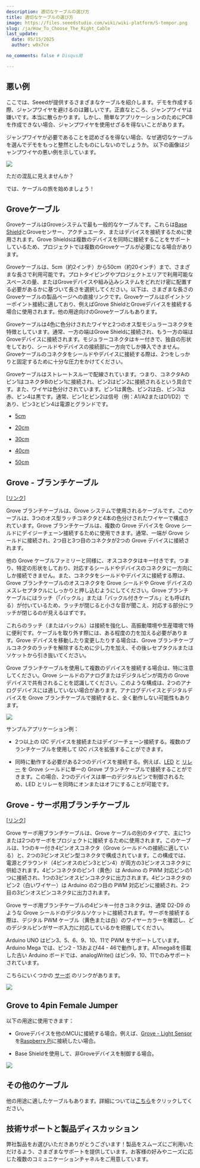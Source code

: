 ```yaml
---
description: 適切なケーブルの選び方
title: 適切なケーブルの選び方
image: https://files.seeedstudio.com/wiki/wiki-platform/S-tempor.png
slug: /ja/How_To_Choose_The_Right_Cable
last_update:
  date: 05/15/2025
  author: w0x7ce

no_comments: false # Disqus用

---
```



<!-- ---
name: 適切なケーブルの選び方
category: チュートリアル
title: 適切なケーブルの選び方
prodimagename:
surveyurl: https://www.research.net/r/How_To_Choose_The_Right_Cable
--- -->

## 悪い例

ここでは、Seeedが提供するさまざまなケーブルを紹介します。デモを作成する際、ジャンプワイヤを避けるのは難しいです。正直なところ、ジャンプワイヤは嫌いです。本当に散らかります。しかし、簡単なアプリケーションのためにPCBを作成できない場合、ジャンプワイヤを使用せざるを得ないことがあります。

ジャンプワイヤが必要であることを認めざるを得ない場合、なぜ適切なケーブルを選んでデモをもっと整然としたものにしないのでしょうか。
以下の画像はジャンプワイヤの悪い例を示しています。

![](https://files.seeedstudio.com/wiki/How_To_Choose_The_Right_Cable/img/How_to_choose_cable_1.jpg)

ただの混乱に見えませんか？

では、ケーブルの旅を始めましょう！

## Groveケーブル

GroveケーブルはGroveシステムで最も一般的なケーブルです。これらは[Base Shield](https://www.seeedstudio.com/depot/base-shield-v13-p-1378.html?cPath=98_16)とGroveセンサー、アクチュエータ、またはデバイスを接続するために使用されます。Grove Shieldsは複数のデバイスを同時に接続することをサポートしているため、プロジェクトでは複数のGroveケーブルが必要になる場合があります。

Groveケーブルは、5cm（約2インチ）から50cm（約20インチ）まで、さまざまな長さで利用可能です。プロトタイピングやプロジェクトエリアで利用可能なスペースの量、またはGroveデバイスや組み込みシステムをどれだけ密に配置する必要があるかに基づいて長さを選択してください。以下は、さまざまな長さのGroveケーブルの製品ページへの直接リンクです。Groveケーブルはポイントツーポイント接続に適しており、例えばGrove ShieldとGroveデバイスを接続する場合に使用されます。他の用途向けのGroveケーブルもあります。

Groveケーブルは4色に色分けされたワイヤと2つのオス型モジュラーコネクタを特徴としています。通常、一方の端はGrove Shieldに接続され、もう一方の端はGroveデバイスに接続されます。モジュラーコネクタはキー付きで、独自の形状をしており、シールドやデバイスの接続部に一方向でしか挿入できません。Groveケーブルのコネクタをシールドやデバイスに接続する際は、2つをしっかりと固定するために十分な圧力をかけてください。

Groveケーブルはストレートスルーで配線されています。つまり、コネクタAのピン1はコネクタBのピン1に接続され、ピン2はピン2に接続されるという具合です。また、ワイヤは色分けされています。ピン1は黄色、ピン2は白、ピン3は赤、ピン4は黒です。通常、ピン1とピン2は信号（例：A1/A2またはD1/D2）であり、ピン3とピン4は電源とグランドです。

- [5cm](https://www.seeedstudio.com/Grove-Universal-4-Pin-Buckled-5cm-Cable-5-PCs-Pack.html)

- [20cm](https://www.seeedstudio.com/Grove-Universal-4-Pin-Buckled-20cm-Cable-5-PCs-pack.html)

- [30cm](https://www.seeedstudio.com/Grove-Universal-4-Pin-Buckled-30cm-Cable-5-PCs-Pack.html)

- [40cm](https://www.seeedstudio.com/Grove-Universal-4-Pin-Buckled-40cm-Cable-5-PCs-Pack.html)

- [50cm](https://www.seeedstudio.com/Grove-Universal-4-Pin-Buckled-50cm-Cable-5-PCs-Pack.html)

## Grove - ブランチケーブル

[[リンク](https://www.seeedstudio.com/Grove-Branch-Cable-5PCs-pack.html)]

Grove ブランチケーブルは、Grove システムで使用されるケーブルです。このケーブルは、3つのオス型ラッチコネクタと4本の色分けされたワイヤーで構成されています。Grove ブランチケーブルは、複数の Grove デバイスを Grove シールドにデイジーチェーン接続するために使用できます。通常、一端が Grove シールドに接続され、2つ目と3つ目のコネクタが2つの Grove デバイスに接続されます。

他の Grove ケーブルファミリーと同様に、オスコネクタはキー付きです。つまり、特定の形状をしており、対応するシールドやデバイスのコネクタに一方向にしか接続できません。また、コネクタをシールドやデバイスに接続する際は、Grove ブランチケーブルのオスコネクタを Grove シールドや Grove デバイスのメスレセプタクルにしっかりと押し込むようにしてください。Grove ブランチケーブルにはラッチ（「バックル」または「バックル付きケーブル」とも呼ばれる）が付いているため、ラッチが閉じると小さな音が聞こえ、対応する部分にラッチが閉じるのが見えるはずです。

これらのラッチ（またはバックル）は接続を強化し、高振動環境や生産環境で特に便利です。ケーブルを取り外す際には、ある程度の力を加える必要があります。Grove デバイスを移動したり変更したりする場合は、Grove ブランチケーブルコネクタのラッチを解除するために少し力を加え、その後レセプタクルまたはソケットから引き抜いてください。

Grove ブランチケーブルを使用して複数のデバイスを接続する場合は、特に注意してください。Grove シールドのアナログまたはデジタルピンが両方の Grove デバイスで共有されることを認識してください。このような構成は、2つのアナログデバイスには適していない場合があります。アナログデバイスとデジタルデバイスを Grove ブランチケーブルで接続すると、全く動作しない可能性もあります。

![](https://files.seeedstudio.com/wiki/How_To_Choose_The_Right_Cable/img/Grove-Branch_Cable-5PCs_pack-.jpg)

サンプルアプリケーション例：

- 2つ以上の I2C デバイスを接続またはデイジーチェーン接続する。複数のブランチケーブルを使用して I2C バスを拡張することができます。

- 同時に動作する必要がある2つのデバイスを接続する。例えば、[LED](https://www.seeedstudio.com/Grove-LED-Pack-p-4364.html) と [リレー](https://www.seeedstudio.com/Grove-Relay.html) を Grove シールドに単一の Grove ブランチケーブルで接続することができます。この場合、2つのデバイスは単一のデジタルピンで制御されるため、LED とリレーを同時にオンまたはオフにすることが可能です。

## Grove - サーボ用ブランチケーブル

[[リンク](https://www.seeedstudio.com/Grove-Branch-Cable-for-Servo-5PCs-pack.html)]

Grove サーボ用ブランチケーブルは、Grove ケーブルの別のタイプで、主に1つまたは2つのサーボをプロジェクトに接続するために使用されます。このケーブルは、1つのキー付き4ピンオスコネクタ（Grove シールドへの接続に適している）と、2つの3ピンオスピン型コネクタで構成されています。この構成では、電源とグラウンド（4ピンオスのピン3とピン4）が両方の3ピンオスコネクタに供給されます。4ピンコネクタのピン1（黄色）は Arduino の PWM 対応ピンの1つに接続され、1つの3ピンオスピンコネクタに出力されます。4ピンコネクタのピン2（白いワイヤー）は Arduino の2つ目の PWM 対応ピンに接続され、2つ目の3ピンオスピンコネクタに出力されます。

Grove サーボ用ブランチケーブルの4ピンキー付きコネクタは、通常 D2-D9 のような Grove シールドのデジタルソケットに接続されます。サーボを接続する際は、デジタル PWM ケーブル（黄色または白）のワイヤーカラーを確認し、どのデジタルピンがサーボ入力に対応しているかを把握してください。

Arduino UNO はピン3、5、6、9、10、11で PWM をサポートしています。Arduino Mega では、ピン2 - 13および44 - 46で動作します。ATmega8を搭載した古い Arduino ボードでは、analogWrite() はピン9、10、11でのみサポートされています。

こちらにいくつかの [サーボ](https://www.seeedstudio.com/catalogsearch/result/?q=servos) のリンクがあります。

![](https://files.seeedstudio.com/wiki/How_To_Choose_The_Right_Cable/img/4pinto2x3pin500.jpg)

## Grove to 4pin Female Jumper

以下の用途に使用できます：

- Groveデバイスを他のMCUに接続する場合。例えば、[Grove - Light Sensor](https://www.seeedstudio.com/Grove-Light-Sensor-p-746.html)を[Raspberry Pi](http://www.raspberrypi.org/)に接続したい場合。

- Base Shieldを使用して、非Groveデバイスを制御する場合。

![](https://files.seeedstudio.com/wiki/How_To_Choose_The_Right_Cable/img/4p254.jpg)

## その他のケーブル

他の用途に適したケーブルもあります。詳細については[こちら](https://www.seeedstudio.com/catalogsearch/result/?q=Cables)をクリックしてください。

## 技術サポートと製品ディスカッション

弊社製品をお選びいただきありがとうございます！製品をスムーズにご利用いただけるよう、さまざまなサポートを提供しています。お客様の好みやニーズに応じた複数のコミュニケーションチャネルをご用意しています。

<div class="button_tech_support_container">
<a href="https://forum.seeedstudio.com/" class="button_forum"></a> 
<a href="https://www.seeedstudio.com/contacts" class="button_email"></a>
</div>

<div class="button_tech_support_container">
<a href="https://discord.gg/eWkprNDMU7" class="button_discord"></a> 
<a href="https://github.com/Seeed-Studio/wiki-documents/discussions/69" class="button_discussion"></a>
</div>